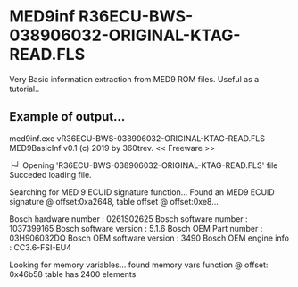 # MED9inf R36ECU-BWS-038906032-ORIGINAL-KTAG-READ.FLS
Very Basic information extraction from MED9 ROM files. Useful as a tutorial..

Example of output...
-------------------------------------------------------

med9inf.exe vR36ECU-BWS-038906032-ORIGINAL-KTAG-READ.FLS
MED9BasicInf v0.1 (c) 2019 by 360trev. << Freeware >>

├╛ Opening 'R36ECU-BWS-038906032-ORIGINAL-KTAG-READ.FLS' file
Succeded loading file.

Searching for MED 9 ECUID signature function...
Found an MED9 ECUID signature @ offset:0xa2648, table offset @ offset:0xe8...

Bosch hardware number      : 0261S02625
Bosch software number      : 1037399165
Bosch software version     : 5.1.6
Bosch OEM Part number      : 03H906032DQ
Bosch OEM software version : 3490
Bosch OEM engine info      : CC3.6-FSI-EU4

Looking for memory variables...
found memory vars function @ offset: 0x46b58
table has 2400 elements

